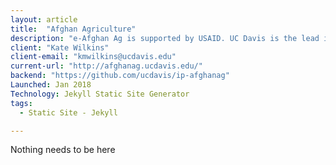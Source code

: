 ```yaml
---
layout: article
title:  "Afghan Agriculture"
description: "e-Afghan Ag is supported by USAID. UC Davis is the lead institution. Over 70 institutions have contributed content. e-Afghan Ag is considered the most comprehensive collection of practical information available to help the farmers of Afghanistan. The project started with USAID funding managed through USDA. "
client: "Kate Wilkins"
client-email: "kmwilkins@ucdavis.edu"
current-url: "http://afghanag.ucdavis.edu/"
backend: "https://github.com/ucdavis/ip-afghanag"
Launched: Jan 2018
Technology: Jekyll Static Site Generator
tags:
  - Static Site - Jekyll

---
```


Nothing needs to be here
